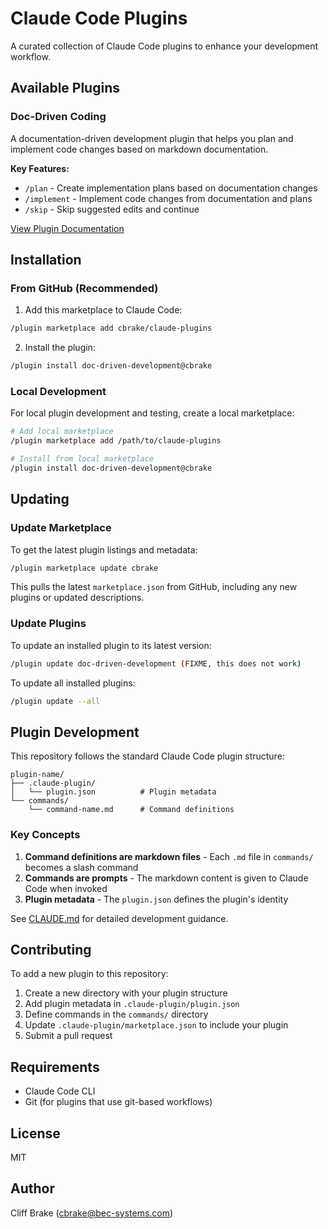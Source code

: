 # Claude Code Plugins

A curated collection of Claude Code plugins to enhance your development
workflow.

## Available Plugins

### Doc-Driven Coding

A documentation-driven development plugin that helps you plan and implement code
changes based on markdown documentation.

**Key Features:**

- `/plan` - Create implementation plans based on documentation changes
- `/implement` - Implement code changes from documentation and plans
- `/skip` - Skip suggested edits and continue

[View Plugin Documentation](./doc-driven-development/README.md)

## Installation

### From GitHub (Recommended)

1. Add this marketplace to Claude Code:

```bash
/plugin marketplace add cbrake/claude-plugins
```

2. Install the plugin:

```bash
/plugin install doc-driven-development@cbrake
```

### Local Development

For local plugin development and testing, create a local marketplace:

```bash
# Add local marketplace
/plugin marketplace add /path/to/claude-plugins

# Install from local marketplace
/plugin install doc-driven-development@cbrake
```

## Updating

### Update Marketplace

To get the latest plugin listings and metadata:

```bash
/plugin marketplace update cbrake
```

This pulls the latest `marketplace.json` from GitHub, including any new plugins
or updated descriptions.

### Update Plugins

To update an installed plugin to its latest version:

```bash
/plugin update doc-driven-development (FIXME, this does not work)
```

To update all installed plugins:

```bash
/plugin update --all
```

## Plugin Development

This repository follows the standard Claude Code plugin structure:

```
plugin-name/
├── .claude-plugin/
│   └── plugin.json          # Plugin metadata
└── commands/
    └── command-name.md      # Command definitions
```

### Key Concepts

1. **Command definitions are markdown files** - Each `.md` file in `commands/`
   becomes a slash command
2. **Commands are prompts** - The markdown content is given to Claude Code when
   invoked
3. **Plugin metadata** - The `plugin.json` defines the plugin's identity

See [CLAUDE.md](./CLAUDE.md) for detailed development guidance.

## Contributing

To add a new plugin to this repository:

1. Create a new directory with your plugin structure
2. Add plugin metadata in `.claude-plugin/plugin.json`
3. Define commands in the `commands/` directory
4. Update `.claude-plugin/marketplace.json` to include your plugin
5. Submit a pull request

## Requirements

- Claude Code CLI
- Git (for plugins that use git-based workflows)

## License

MIT

## Author

Cliff Brake (cbrake@bec-systems.com)
